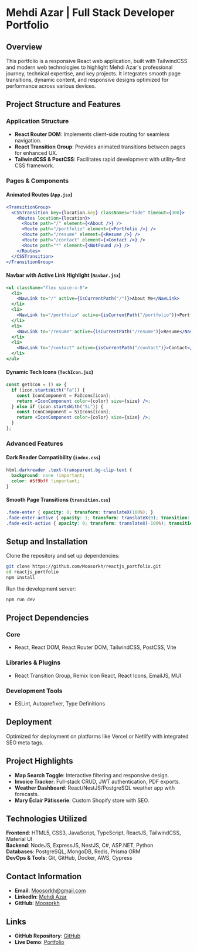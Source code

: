 # Mehdi Azar | Full Stack Developer Portfolio

## Overview

This portfolio is a responsive React web application, built with TailwindCSS and modern web technologies to highlight Mehdi Azar's professional journey, technical expertise, and key projects. It integrates smooth page transitions, dynamic content, and responsive designs optimized for performance across various devices.

## Project Structure and Features

### Application Structure
- **React Router DOM**: Implements client-side routing for seamless navigation.
- **React Transition Group**: Provides animated transitions between pages for enhanced UX.
- **TailwindCSS & PostCSS**: Facilitates rapid development with utility-first CSS framework.

### Pages & Components

#### Animated Routes (`App.jsx`)
```jsx
<TransitionGroup>
  <CSSTransition key={location.key} classNames="fade" timeout={300}>
    <Routes location={location}>
      <Route path="/" element={<About />} />
      <Route path="/portfolio" element={<Portfolio />} />
      <Route path="/resume" element={<Resume />} />
      <Route path="/contact" element={<Contact />} />
      <Route path="*" element={<NotFound />} />
    </Routes>
  </CSSTransition>
</TransitionGroup>
```

#### Navbar with Active Link Highlight (`Navbar.jsx`)
```jsx
<ul className="flex space-x-8">
  <li>
    <NavLink to="/" active={isCurrentPath("/")}>About Me</NavLink>
  </li>
  <li>
    <NavLink to="/portfolio" active={isCurrentPath("/portfolio")}>Portfolio</NavLink>
  </li>
  <li>
    <NavLink to="/resume" active={isCurrentPath("/resume")}>Resume</NavLink>
  </li>
  <li>
    <NavLink to="/contact" active={isCurrentPath("/contact")}>Contact</NavLink>
  </li>
</ul>
```

#### Dynamic Tech Icons (`TechIcon.jsx`)
```jsx
const getIcon = () => {
  if (icon.startsWith("Fa")) {
    const IconComponent = FaIcons[icon];
    return <IconComponent color={color} size={size} />;
  } else if (icon.startsWith("Si")) {
    const IconComponent = SiIcons[icon];
    return <IconComponent color={color} size={size} />;
  }
};
```

### Advanced Features

#### Dark Reader Compatibility (`index.css`)
```css
html.darkreader .text-transparent.bg-clip-text {
  background: none !important;
  color: #5f9bff !important;
}
```

#### Smooth Page Transitions (`transition.css`)
```css
.fade-enter { opacity: 0; transform: translateX(100%); }
.fade-enter-active { opacity: 1; transform: translateX(0); transition: opacity 300ms, transform 300ms; }
.fade-exit-active { opacity: 0; transform: translateX(-100%); transition: opacity 300ms, transform 300ms; }
```

## Setup and Installation

Clone the repository and set up dependencies:

```bash
git clone https://github.com/Moosorkh/reactjs_portfolio.git
cd reactjs_portfolio
npm install
```

Run the development server:

```bash
npm run dev
```

## Project Dependencies

### Core
- React, React DOM, React Router DOM, TailwindCSS, PostCSS, Vite

### Libraries & Plugins
- React Transition Group, Remix Icon React, React Icons, EmailJS, MUI

### Development Tools
- ESLint, Autoprefixer, Type Definitions

## Deployment
Optimized for deployment on platforms like Vercel or Netlify with integrated SEO meta tags.

## Project Highlights

- **Map Search Toggle**: Interactive filtering and responsive design.
- **Invoice Tracker**: Full-stack CRUD, JWT authentication, PDF exports.
- **Weather Dashboard**: React/NestJS/PostgreSQL weather app with forecasts.
- **Mary Éclair Pâtisserie**: Custom Shopify store with SEO.

## Technologies Utilized

**Frontend**: HTML5, CSS3, JavaScript, TypeScript, ReactJS, TailwindCSS, Material UI  
**Backend**: NodeJS, ExpressJS, NestJS, C#, ASP.NET, Python  
**Databases**: PostgreSQL, MongoDB, Redis, Prisma ORM  
**DevOps & Tools**: Git, GitHub, Docker, AWS, Cypress  

## Contact Information
- **Email**: Moosorkh@gmail.com
- **LinkedIn**: [Mehdi Azar](https://www.linkedin.com/in/irdmousa/)
- **GitHub**: [Moosorkh](https://github.com/Moosorkh)

## Links
- **GitHub Repository**: [GitHub](https://github.com/Moosorkh/reactjs_portfolio)
- **Live Demo**: [Portfolio](https://moosorkh.com)